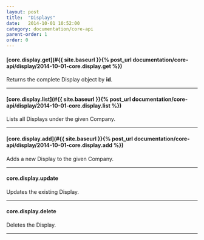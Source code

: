 ```yaml
---
layout: post
title:  "Displays"
date:   2014-10-01 10:52:00
category: documentation/core-api
parent-order: 1
order: 0
---
```


#### [core.display.get](#{{ site.baseurl }}{% post_url documentation/core-api/display/2014-10-01-core.display.get %})

Returns the complete Display object by **id**.

***

#### [core.display.list](#{{ site.baseurl }}{% post_url documentation/core-api/display/2014-10-01-core.display.list %})

Lists all Displays under the given Company.

***

#### [core.display.add](#{{ site.baseurl }}{% post_url documentation/core-api/display/2014-10-01-core.display.add %})

Adds a new Display to the given Company.

***

#### core.display.update

Updates the existing Display.

***

#### core.display.delete

Deletes the Display.

***

